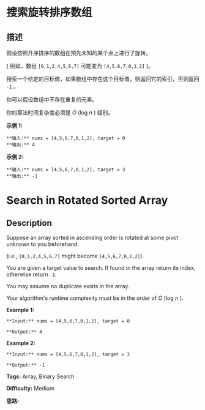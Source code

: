 # 搜索旋转排序数组

## 描述

假设按照升序排序的数组在预先未知的某个点上进行了旋转。

( 例如，数组 `[0,1,2,4,5,6,7]` 可能变为 `[4,5,6,7,0,1,2]` )。

搜索一个给定的目标值，如果数组中存在这个目标值，则返回它的索引，否则返回 `-1` 。

你可以假设数组中不存在重复的元素。

你的算法时间复杂度必须是  _O_ (log  _n_ ) 级别。

**示例 1:**

    
    
    **输入:** nums = [4,5,6,7,0,1,2], target = 0
    **输出:** 4
    

**示例  2:**

    
    
    **输入:** nums = [4,5,6,7,0,1,2], target = 3
    **输出:** -1



# Search in Rotated Sorted Array

## Description



Suppose an array sorted in ascending order is rotated at some pivot unknown to you beforehand.

(i.e., `[0,1,2,4,5,6,7]` might become `[4,5,6,7,0,1,2]`).

You are given a target value to search. If found in the array return its index, otherwise return `-1`.

You may assume no duplicate exists in the array.

Your algorithm's runtime complexity must be in the order of  _O_ (log  _n_ ).

**Example 1:**

    
    
    **Input:** nums = [4,5,6,7,0,1,2], target = 0
    **Output:** 4
    

**Example 2:**

    
    
    **Input:** nums = [4,5,6,7,0,1,2], target = 3
    **Output:** -1


**Tags:** Array, Binary Search

**Difficulty:** Medium

**思路:**
